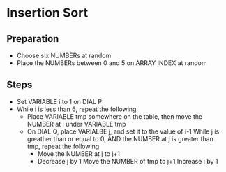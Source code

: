 # Insertion Sort

## Preparation
- Choose six NUMBERs at random
- Place the NUMBERs between 0 and 5 on ARRAY INDEX at random

## Steps
- Set VARIABLE i to 1 on DIAL P
- While i is less than 6, repeat the following
    - Place VARIABLE tmp somewhere on the table, then move the NUMBER at i under VARIABLE tmp
    - On DIAL Q, place VARIALBE j, and set it to the value of i-1
    While j is greather than or equal to 0, AND the NUMBER at j is greater than tmp, repeat the following
        - Move the NUMBER at j to j+1
        - Decrease j by 1
    Move the NUMBER of tmp to j+1
    Increase i by 1